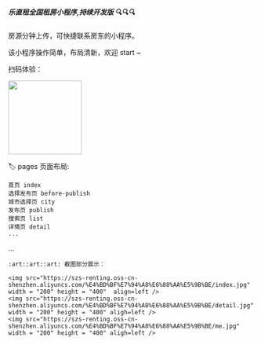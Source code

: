 ##### 乐直租全国租房小程序,持续开发版 :mag::mag::mag:

房源分钟上传，可快捷联系房东的小程序。

该小程序操作简单，布局清新，欢迎 start ~

扫码体验：

<img src="https://szs-renting.oss-cn-shenzhen.aliyuncs.com/%E4%BD%BF%E7%94%A8%E6%88%AA%E5%9B%BE/%E5%BE%AE%E4%BF%A1%E5%B0%8F%E7%A8%8B%E5%BA%8F%E7%A0%81.jpg" width = "150" height = "150" div align=center />

:label: pages 页面布局: 
```
首页 index
选择发布页 before-publish
城市选择页 city
发布页 publish
搜索页 list
详情页 detail
...
```
...
```
:art::art::art: 截图部分展示：

<img src="https://szs-renting.oss-cn-shenzhen.aliyuncs.com/%E4%BD%BF%E7%94%A8%E6%88%AA%E5%9B%BE/index.jpg" width = "200" height = "400"  align=left />
<img src="https://szs-renting.oss-cn-shenzhen.aliyuncs.com/%E4%BD%BF%E7%94%A8%E6%88%AA%E5%9B%BE/detail.jpg" width = "200" height = "400" aligh=left />
<img src="https://szs-renting.oss-cn-shenzhen.aliyuncs.com/%E4%BD%BF%E7%94%A8%E6%88%AA%E5%9B%BE/me.jpg" width = "200" height = "400" aligh=left />
